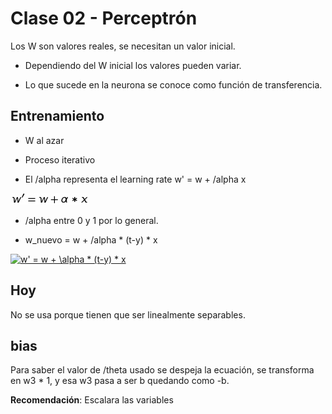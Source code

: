 # Clase 02 - Perceptrón

Los W son valores reales, se necesitan un valor inicial.

+ Dependiendo del W inicial los valores pueden variar.

+ Lo que sucede en la neurona se conoce como función de transferencia.

## Entrenamiento

+ W al azar

+ Proceso iterativo

+ El /alpha representa el learning rate w' = w + /alpha x

![](../fig/perceptron_1.png)

+ /alpha entre 0 y 1 por lo general.

+ w_nuevo = w + /alpha * (t-y) * x

<a href="https://www.codecogs.com/eqnedit.php?latex=w'&space;=&space;w&space;&plus;&space;\alpha&space;*&space;(t-y)&space;*&space;x" target="_blank"><img src="https://latex.codecogs.com/gif.latex?w'&space;=&space;w&space;&plus;&space;\alpha&space;*&space;(t-y)&space;*&space;x" title="w' = w + \alpha * (t-y) * x" /></a>

## Hoy

No se usa porque tienen que ser linealmente separables.

## bias

Para saber el valor de /theta usado se despeja la ecuación, se transforma en w3 * 1, y esa w3 pasa a ser b quedando como -b.

**Recomendación**: Escalara las variables
